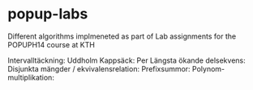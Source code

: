 popup-labs
==========

Different algorithms implmeneted as part of Lab assignments for the POPUPH14 course at KTH

Intervalltäckning: Uddholm
Kappsäck: Per
Längsta ökande delsekvens: 
Disjunkta mängder / ekvivalensrelation: 
Prefixsummor:
Polynom-multiplikation: 
